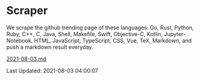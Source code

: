 # Scraper

We scrape the github trending page of these languages: Go, Rust, Python, Ruby, C++, C, Java, Shell, Makefile, Swift, Objective-C, Kotlin, Jupyter-Notebook, HTML, JavaScript, TypeScript, CSS, Vue, TeX, Markdown, and push a markdown result everyday.

[2021-08-03.md](https://github.com/yangwenmai/github-trending-backup/blob/master/2021-08-03.md)

Last Updated: 2021-08-03 04:00:07